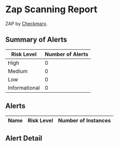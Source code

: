 # Zap Scanning Report

ZAP by [Checkmarx](https://checkmarx.com/).


## Summary of Alerts

| Risk Level | Number of Alerts |
| --- | --- |
| High | 0 |
| Medium | 0 |
| Low | 0 |
| Informational | 0 |




## Alerts

| Name | Risk Level | Number of Instances |
| --- | --- | --- |




## Alert Detail



